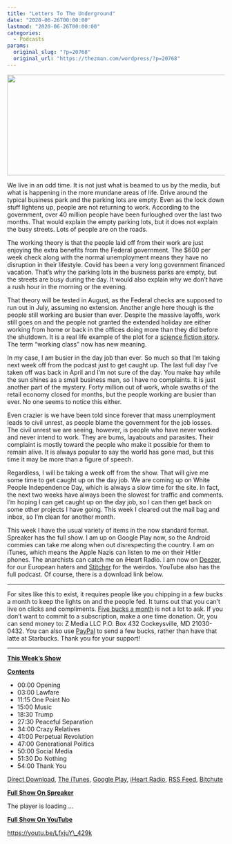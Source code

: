 ```yaml
---
title: "Letters To The Underground"
date: "2020-06-26T00:00:00"
lastmod: "2020-06-26T00:00:00"
categories:
  - Podcasts
params:
  original_slug: "?p=20768"
  original_url: "https://thezman.com/wordpress/?p=20768"
---
```


[<img
src="http://thezman.com/wordpress/wp-content/uploads/2018/01/Power-Hour.png"
decoding="async" width="600" height="233" />](http://thezman.com/wordpress/wp-content/uploads/2018/01/Power-Hour.png)

We live in an odd time. It is not just what is beamed to us by the
media, but what is happening in the more mundane areas of life. Drive
around the typical business park and the parking lots are empty. Even as
the lock down stuff lightens up, people are not returning to work.
According to the government, over 40 million people have been furloughed
over the last two months. That would explain the empty parking lots, but
it does not explain the busy streets. Lots of people are on the roads.

The working theory is that the people laid off from their work are just
enjoying the extra benefits from the Federal government. The $600 per
week check along with the normal unemployment means they have no
disruption in their lifestyle. Covid has been a very long government
financed vacation. That’s why the parking lots in the business parks are
empty, but the streets are busy during the day. It would also explain
why we don’t have a rush hour in the morning or the evening.

That theory will be tested in August, as the Federal checks are supposed
to run out in July, assuming no extension. Another angle here though is
the people still working are busier than ever. Despite the massive
layoffs, work still goes on and the people not granted the extended
holiday are either working from home or back in the offices doing more
than they did before the shutdown. It is a real life example of the plot
for a
<a href="https://www.gutenberg.org/files/51233/51233-h/51233-h.htm"
rel="noopener noreferrer" target="_blank">science fiction story</a>. The
term “working class” now has new meaning.

In my case, I am busier in the day job than ever. So much so that I’m
taking next week off from the podcast just to get caught up. The last
full day I’ve taken off was back in April and I’m not sure of the day.
You make hay while the sun shines as a small business man, so I have no
complaints. It is just another part of the mystery. Forty million out of
work, whole swaths of the retail economy closed for months, but the
people working are busier than ever. No one seems to notice this either.

Even crazier is we have been told since forever that mass unemployment
leads to civil unrest, as people blame the government for the job
losses. The civil unrest we are seeing, however, is people who have
never worked and never intend to work. They are bums, layabouts and
parasites. Their complaint is mostly toward the people who make it
possible for them to remain alive. It is always popular to say the world
has gone mad, but this time it may be more than a figure of speech.

Regardless, I will be taking a week off from the show. That will give me
some time to get caught up on the day job. We are coming up on White
People Independence Day, which is always a slow time for the site. In
fact, the next two weeks have always been the slowest for traffic and
comments. I’m hoping I can get caught up on the day job, so I can then
get back on some other projects I have going. This week I cleared out
the mail bag and inbox, so I’m clean for another month.

This week I have the usual variety of items in the now standard format.
Spreaker has the full show. I am up on Google Play now, so the Android
commies can take me along when out disrespecting the country. I am on
iTunes, which means the Apple Nazis can listen to me on their Hitler
phones. The anarchists can catch me on iHeart Radio. I am now on
<a href="https://www.deezer.com/show/623032" rel="noopener noreferrer"
target="_blank">Deezer</a>, for our European haters and <a
href="https://www.stitcher.com/podcast/the-z-blog-power-hour?refid=stpr"
rel="noopener noreferrer" target="_blank">Stitcher</a> for the weirdos.
YouTube also has the full podcast. Of course, there is a download link
below.

------------------------------------------------------------------------

For sites like this to exist, it requires people like you chipping in a
few bucks a month to keep the lights on and the people fed. It turns out
that you can’t live on clicks and compliments.
<a href="https://www.subscribestar.com/the-z-blog"
rel="noopener noreferrer" target="_blank">Five bucks a month</a> is not
a lot to ask. If you don’t want to commit to a subscription, make a one
time donation. Or, you can send money to: Z Media LLC P.O. Box 432
Cockeysville, MD 21030-0432. You can also use <a
href="https://www.paypal.com/cgi-bin/webscr?cmd=_s-xclick&amp;hosted_button_id=UDAS2Q8JYA6CN&amp;source=url"
rel="noopener noreferrer" target="_blank">PayPal</a> to send a few
bucks, rather than have that latte at Starbucks. Thank you for your
support!

------------------------------------------------------------------------

**<u>This Week’s Show</u>**

**<u>Contents</u>**

-   00:00 Opening
-   03:00 Lawfare
-   11:15 One Point No
-   15:00 Music
-   18:30 Trump
-   27:30 Peaceful Separation
-   34:00 Crazy Relatives
-   41:00 Perpetual Revolution
-   47:00 Generational Politics
-   50:00 Social Media
-   51:30 Do Nothing
-   54:00 Thank You

<a href="https://api.spreaker.com/v2/episodes/33460057/download.mp3"
rel="noopener noreferrer" target="_blank">Direct Download</a>, <a
href="https://itunes.apple.com/us/podcast/the-z-blog-power-hour/id1262799640?mt=2"
rel="noopener noreferrer" target="_blank">The iTunes</a>, <a
href="https://podcasts.google.com/?feed=aHR0cHM6Ly93d3cuc3ByZWFrZXIuY29tL3Nob3cvMjU4OTY1Ny9lcGlzb2Rlcy9mZWVk"
rel="noopener noreferrer" target="_blank">Google Play</a>, <a href="https://www.iheart.com/podcast/the-z-blog-power-hour-29246491/"
rel="noopener noreferrer" target="_blank">iHeart Radio,</a>
<a href="https://www.spreaker.com/show/2589657/episodes/feed"
rel="noopener noreferrer" target="_blank">RSS Feed</a>,
<a href="https://www.bitchute.com/channel/OfDOhe43n3QL/"
rel="noopener noreferrer" target="_blank">Bitchute</a>

**<u>Full Show On Spreaker</u>**

The player is loading ...

<span class="widget_spinner dark"></span>

**<u>Full Show On YouTube</u>**

https://youtu.be/LfxjuY\_429k
